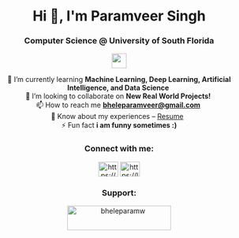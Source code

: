 <h1 align="center">Hi 👋, I'm Paramveer Singh</h1>
<h3 align="center">Computer Science @ University of South Florida</h3>
<p align="center">
  <img src="https://skillicons.dev/icons?i=python,typescript,javascript,react,nextjs,nodejs,java,c,cpp" height="30" />
</p>
<div align="center">

🌱 I’m currently learning **Machine Learning, Deep Learning, Artificial Intelligence, and Data Science**&nbsp;<br />
👯 I’m looking to collaborate on **New Real World Projects!**&nbsp;<br />
📫 How to reach me **bheleparamveer@gmail.com**&nbsp;<br />
📄 Know about my experiences – [Resume](https://drive.google.com/file/d/1lRJnAJH9azQahUc7QlmBcGYqbiUB5F-U/view?usp=sharing)&nbsp;&nbsp;<br />
⚡ Fun fact **i am funny sometimes :)**

</div>


<h3 align="center">Connect with me:</h3>
<p align="center">
<a href="https://www.linkedin.com/in/paramveer-singh-bhele/" target="blank"><img align="center" src="https://raw.githubusercontent.com/rahuldkjain/github-profile-readme-generator/master/src/images/icons/Social/linked-in-alt.svg" alt="https://www.linkedin.com/in/paramveer-singh-bhele/" height="30" width="40" /></a>
<a href="https://leetcode.com/u/param1011/" target="blank"><img align="center" src="https://raw.githubusercontent.com/rahuldkjain/github-profile-readme-generator/master/src/images/icons/Social/leet-code.svg" alt="https://leetcode.com/u/param1011/" height="30" width="40" /></a>
</p>
<h3 align="center">Support:</h3>
<p align="center"><a href="https://www.buymeacoffee.com/bheleparamw"> <img align="center" src="https://cdn.buymeacoffee.com/buttons/v2/default-yellow.png" height="50" width="210" alt="bheleparamw" /></a></p><br><br>
